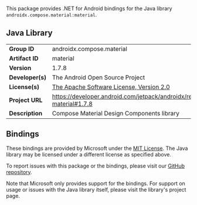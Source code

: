 This package provides .NET for Android bindings for the Java library `androidx.compose.material:material`.

## Java Library

| | |
|-|-|
| **Group ID** | androidx.compose.material |
| **Artifact ID** | material |
| **Version** | 1.7.8 |
| **Developer(s)** | The Android Open Source Project |
| **License(s)** | [The Apache Software License, Version 2.0](http://www.apache.org/licenses/LICENSE-2.0.txt) |
| **Project URL** | https://developer.android.com/jetpack/androidx/releases/compose-material#1.7.8 |
| **Description** | Compose Material Design Components library |

## Bindings

These bindings are provided by Microsoft under the [MIT License](https://opensource.org/licenses/MIT). The Java
library may be licensed under a different license as specified above.

To report issues with this package or the bindings, please visit our [GitHub repository](https://aka.ms/android-libraries).

Note that Microsoft only provides support for the bindings. For support on
usage or issues with the Java library itself, please visit the library's project page.
